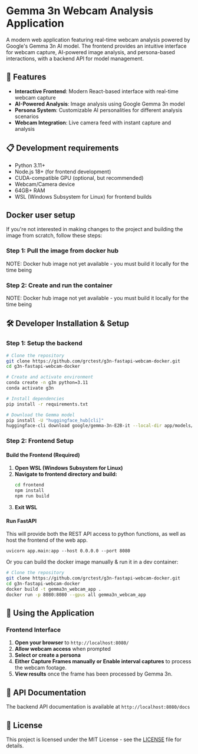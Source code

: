 # Gemma 3n Webcam Analysis Application

A modern web application featuring real-time webcam analysis powered by Google's Gemma 3n AI model. The frontend provides an intuitive interface for webcam capture, AI-powered image analysis, and persona-based interactions, with a backend API for model management.

## 🚀 Features

- **Interactive Frontend**: Modern React-based interface with real-time webcam capture
- **AI-Powered Analysis**: Image analysis using Google Gemma 3n model
- **Persona System**: Customizable AI personalities for different analysis scenarios
- **Webcam Integration**: Live camera feed with instant capture and analysis

## 📋 Development requirements

- Python 3.11+
- Node.js 18+ (for frontend development)
- CUDA-compatible GPU (optional, but recommended)
- Webcam/Camera device
- 64GB+ RAM
- WSL (Windows Subsystem for Linux) for frontend builds

## Docker user setup

If you're not interested in making changes to the project and building the image from scratch, follow these steps:

### Step 1: Pull the image from docker hub

NOTE: Docker hub image not yet available - you must build it locally for the time being

### Step 2: Create and run the container

NOTE: Docker hub image not yet available - you must build it locally for the time being

## 🛠️ Developer Installation & Setup

### Step 1: Setup the backend

```bash
# Clone the repository
git clone https://github.com/grctest/g3n-fastapi-webcam-docker.git
cd g3n-fastapi-webcam-docker

# Create and activate environment
conda create -n g3n python=3.11
conda activate g3n

# Install dependencies
pip install -r requirements.txt

# Download the Gemma model
pip install -U "huggingface_hub[cli]"
huggingface-cli download google/gemma-3n-E2B-it --local-dir app/models/google/gemma-3n-E2B-it
```

### Step 2: Frontend Setup

#### Build the Frontend (Required)

1. **Open WSL (Windows Subsystem for Linux)**
2. **Navigate to frontend directory and build:**
   ```bash
   cd frontend
   npm install
   npm run build
   ```
3. **Exit WSL**

#### Run FastAPI

This will provide both the REST API access to python functions, as well as host the frontend of the web app.

`uvicorn app.main:app --host 0.0.0.0 --port 8080`

Or you can build the docker image manually & run it in a dev container:

```bash
# Clone the repository
git clone https://github.com/grctest/g3n-fastapi-webcam-docker.git
cd g3n-fastapi-webcam-docker
docker build -t gemma3n_webcam_app .
docker run -p 8080:8080 --gpus all gemma3n_webcam_app
```

## 🚀 Using the Application

### Frontend Interface

1. **Open your browser** to `http://localhost:8080/`
2. **Allow webcam access** when prompted
3. **Select or create a persona**
4. **Either Capture Frames manually or Enable interval captures** to process the webcam footage.
5. **View results** once the frame has been processed by Gemma 3n.

## 📖 API Documentation

The backend API documentation is available at `http://localhost:8080/docs` 

## 📝 License

This project is licensed under the MIT License - see the [LICENSE](LICENSE) file for details.